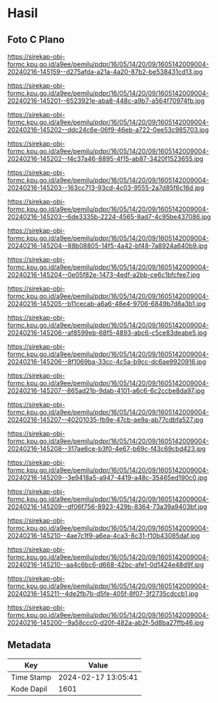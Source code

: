 # Hasil

## Foto C Plano

https://sirekap-obj-formc.kpu.go.id/a9ee/pemilu/pdpr/16/05/14/20/09/1605142009004-20240216-145159--d275afda-a21a-4a20-87b2-be538431cd13.jpg

https://sirekap-obj-formc.kpu.go.id/a9ee/pemilu/pdpr/16/05/14/20/09/1605142009004-20240216-145201--6523921e-aba8-448c-a9b7-a564f70974fb.jpg

https://sirekap-obj-formc.kpu.go.id/a9ee/pemilu/pdpr/16/05/14/20/09/1605142009004-20240216-145202--ddc24c6e-06f9-46eb-a722-0ee53c985703.jpg

https://sirekap-obj-formc.kpu.go.id/a9ee/pemilu/pdpr/16/05/14/20/09/1605142009004-20240216-145202--f4c37a46-8895-4f15-ab87-3420f1523655.jpg

https://sirekap-obj-formc.kpu.go.id/a9ee/pemilu/pdpr/16/05/14/20/09/1605142009004-20240216-145203--163cc713-93cd-4c03-9555-2a7d85f6c16d.jpg

https://sirekap-obj-formc.kpu.go.id/a9ee/pemilu/pdpr/16/05/14/20/09/1605142009004-20240216-145203--6de3335b-2224-4565-8ad7-4c95be437086.jpg

https://sirekap-obj-formc.kpu.go.id/a9ee/pemilu/pdpr/16/05/14/20/09/1605142009004-20240216-145204--88b08805-14f5-4a42-bf48-7a8924a640b9.jpg

https://sirekap-obj-formc.kpu.go.id/a9ee/pemilu/pdpr/16/05/14/20/09/1605142009004-20240216-145204--0e05f82e-1473-4edf-a2bb-ce6c1bfcfee7.jpg

https://sirekap-obj-formc.kpu.go.id/a9ee/pemilu/pdpr/16/05/14/20/09/1605142009004-20240216-145205--b11cecab-a6a6-48e4-9706-6849b7d8a3b1.jpg

https://sirekap-obj-formc.kpu.go.id/a9ee/pemilu/pdpr/16/05/14/20/09/1605142009004-20240216-145206--af8599eb-68f5-4893-abc6-c5ce83deabe5.jpg

https://sirekap-obj-formc.kpu.go.id/a9ee/pemilu/pdpr/16/05/14/20/09/1605142009004-20240216-145206--8f1069ba-33cc-4c5a-b9cc-dc6ae9920916.jpg

https://sirekap-obj-formc.kpu.go.id/a9ee/pemilu/pdpr/16/05/14/20/09/1605142009004-20240216-145207--865ad21b-9dab-4101-a6c6-6c2ccbe8da97.jpg

https://sirekap-obj-formc.kpu.go.id/a9ee/pemilu/pdpr/16/05/14/20/09/1605142009004-20240216-145207--40201035-fb9e-47cb-ae9a-ab77cdbfa527.jpg

https://sirekap-obj-formc.kpu.go.id/a9ee/pemilu/pdpr/16/05/14/20/09/1605142009004-20240216-145208--317ae6ce-b3f0-4e67-b69c-f43c69cbd423.jpg

https://sirekap-obj-formc.kpu.go.id/a9ee/pemilu/pdpr/16/05/14/20/09/1605142009004-20240216-145209--3e9418a5-a947-4419-a48c-35465ed190c0.jpg

https://sirekap-obj-formc.kpu.go.id/a9ee/pemilu/pdpr/16/05/14/20/09/1605142009004-20240216-145209--df06f756-8923-429b-8364-73a39a9403bf.jpg

https://sirekap-obj-formc.kpu.go.id/a9ee/pemilu/pdpr/16/05/14/20/09/1605142009004-20240216-145210--4ae7c1f9-a6ea-4ca3-8c31-f10b43085daf.jpg

https://sirekap-obj-formc.kpu.go.id/a9ee/pemilu/pdpr/16/05/14/20/09/1605142009004-20240216-145210--aa4c6bc6-d668-42bc-afe1-0d1424e48d9f.jpg

https://sirekap-obj-formc.kpu.go.id/a9ee/pemilu/pdpr/16/05/14/20/09/1605142009004-20240216-145211--4de2fb7b-d5fe-405f-8f07-3f2735cdccb1.jpg

https://sirekap-obj-formc.kpu.go.id/a9ee/pemilu/pdpr/16/05/14/20/09/1605142009004-20240216-145200--9a58ccc0-d20f-482a-ab2f-5d8ba27ffb46.jpg


## Metadata

| Key        | Value               |
| ---------- | ------------------- |
| Time Stamp | 2024-02-17 13:05:41 |
| Kode Dapil | 1601                |



